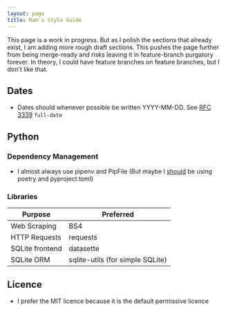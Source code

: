 ```yaml
---
layout: page
title: Ram's Style Guide
---
```


This page is a work in progress. But as I polish the sections that already exist, I am adding more rough draft sections. This pushes the page further from being merge-ready and risks leaving it in feature-branch purgatory forever. In theory, I could have feature branches on feature branches, but I don't like that.

## Dates

- Dates should whenever possible be written YYYY-MM-DD. See [RFC 3339](https://www.rfc-editor.org/rfc/rfc3339#section-5.6) `full-date`

## Python

### Dependency Management
- I almost always use pipenv and PipFile (But maybe I [should](https://til.simonwillison.net/python/pyproject) be using poetry and pyproject.toml)

### Libraries

| Purpose               | Preferred                        |
|-----------------------|----------------------------------|
| Web Scraping          | BS4        |
| HTTP Requests         | requests                         |
| SQLite frontend      | datasette                        |
| SQLite ORM     | sqlite-utils (for simple SQLite) |


## Licence
- I prefer the MIT licence because it is the default permissive licence


